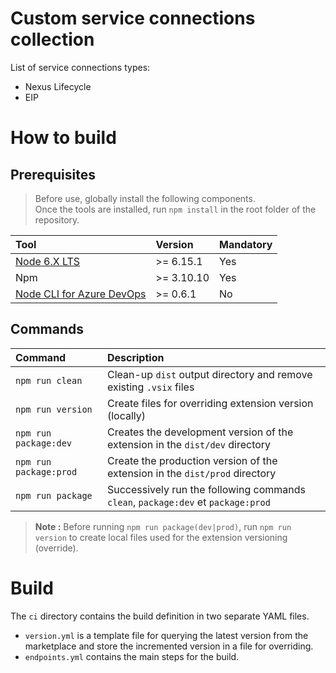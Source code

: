 # Custom service connections collection

List of service connections types:
 - Nexus Lifecycle
 - EIP

# How to build

## Prerequisites

 > Before use, globally install the following components.  
 > Once the tools are installed, run `npm install` in the root folder of the repository.  

| Tool | Version | Mandatory |
|:---|:---|:---|
| [Node 6.X LTS](https://nodejs.org/dist/latest-v6.x/) | >= 6.15.1 | Yes |
| Npm | >= 3.10.10 | Yes |
| [Node CLI for Azure DevOps](https://www.npmjs.com/package/tfx-cli) | >= 0.6.1 | No |

## Commands

| Command | Description |
|:---|:---|
| `npm run clean` | Clean-up `dist` output directory and remove existing `.vsix` files |
| `npm run version` | Create files for overriding extension version (locally) |
| `npm run package:dev` | Creates the development version of the extension in the `dist/dev` directory |
| `npm run package:prod` | Create the production version of the extension in the `dist/prod` directory |
| `npm run package` | Successively run the following commands `clean`, `package:dev` et `package:prod` |

  > __Note :__
  > Before running `npm run package(dev|prod)`, run `npm run version` to create local files used for the extension versioning (override).

# Build
The `ci` directory contains the build definition in two separate YAML files.
 - `version.yml` is a template file for querying the latest version from the marketplace and store the incremented version in a file for overriding.
 - `endpoints.yml` contains the main steps for the build.